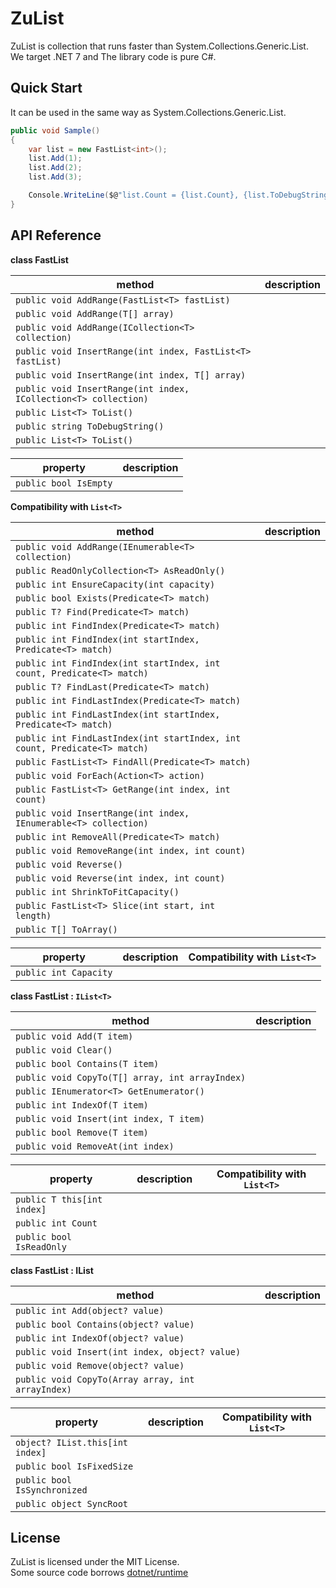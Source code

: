 # ZuList

ZuList is collection that runs faster than System.Collections.Generic.List.  
We target .NET 7 and The library code is pure C#.  

## Quick Start

It can be used in the same way as System.Collections.Generic.List.

```csharp
public void Sample()
{
    var list = new FastList<int>();
    list.Add(1);
    list.Add(2);
    list.Add(3);

    Console.WriteLine($@"list.Count = {list.Count}, {list.ToDebugString()}"); // list.Count = 3, [ 1, 2, 3 ]
}
```

## API Reference

**class FastList**

| method | description |
| -- | -- |
| `public void AddRange(FastList<T> fastList)` |  |
| `public void AddRange(T[] array)` |  |
| `public void AddRange(ICollection<T> collection)` | |
| `public void InsertRange(int index, FastList<T> fastList)`  |  |
| `public void InsertRange(int index, T[] array)`  |  |
| `public void InsertRange(int index, ICollection<T> collection)`  |  |
| `public List<T> ToList()`  |  |
| `public string ToDebugString()`  |  |
| `public List<T> ToList()`  |  |

| property | description |
| -- | -- |
| `public bool IsEmpty` |  |

**Compatibility with `List<T>`**

| method | description |
| -- | -- |
| `public void AddRange(IEnumerable<T> collection)` |  |
| `public ReadOnlyCollection<T> AsReadOnly()` |  |
| `public int EnsureCapacity(int capacity)`  |  |
| `public bool Exists(Predicate<T> match)`  |  |
| `public T? Find(Predicate<T> match)`  |  |
| `public int FindIndex(Predicate<T> match)`  |  |
| `public int FindIndex(int startIndex, Predicate<T> match)`  |  |
| `public int FindIndex(int startIndex, int count, Predicate<T> match)`  |  |
| `public T? FindLast(Predicate<T> match)`  |  |
| `public int FindLastIndex(Predicate<T> match)`  |  |
| `public int FindLastIndex(int startIndex, Predicate<T> match)`  |  |
| `public int FindLastIndex(int startIndex, int count, Predicate<T> match)`  |  |
| `public FastList<T> FindAll(Predicate<T> match)`  |  |
| `public void ForEach(Action<T> action)`  |  |
| `public FastList<T> GetRange(int index, int count)`  |  |
| `public void InsertRange(int index, IEnumerable<T> collection)`  |  |
| `public int RemoveAll(Predicate<T> match)`  |  |
| `public void RemoveRange(int index, int count)`  |  |
| `public void Reverse()`  |  |
| `public void Reverse(int index, int count)`  |  |
| `public int ShrinkToFitCapacity()`  |  |
| `public FastList<T> Slice(int start, int length)`  |  
| `public T[] ToArray()`  |  |

| property | description | Compatibility with `List<T>` |
| -- | -- | -- |
| `public int Capacity`  |  |

**class FastList : `IList<T>`**

| method | description |
| -- | -- |
| `public void Add(T item)` |  |
| `public void Clear()` |  |
| `public bool Contains(T item)` |  |
| `public void CopyTo(T[] array, int arrayIndex)` |  |
| `public IEnumerator<T> GetEnumerator()` |  |
| `public int IndexOf(T item)` |  |
| `public void Insert(int index, T item)` |  |
| `public bool Remove(T item)` |  |
| `public void RemoveAt(int index)` |  |

| property | description | Compatibility with `List<T>` |
| -- | -- | -- |
| `public T this[int index]`  |  |
| `public int Count`  |  |
| `public bool IsReadOnly`  |  |

**class FastList : IList**

| method | description |
| -- | -- |
| `public int Add(object? value)` |  |
| `public bool Contains(object? value)` |  |
| `public int IndexOf(object? value)` |  |
| `public void Insert(int index, object? value)` |  |
| `public void Remove(object? value)` |  |
| `public void CopyTo(Array array, int arrayIndex)` |  |

| property | description | Compatibility with `List<T>` |
| -- | -- | -- |
| `object? IList.this[int index]`  |  |
| `public bool IsFixedSize`  |  |
| `public bool IsSynchronized`  |  |
| `public object SyncRoot`  |  |

## License

ZuList is licensed under the MIT License.  
Some source code borrows [dotnet/runtime](https://github.com/dotnet/runtime)

